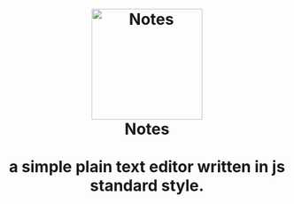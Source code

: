 <h1 align="center">
  <br>
  <a href="https://aerobird98.github.io/page/lib/img/Notes-Cover.svg"><img src="https://aerobird98.github.io/page/lib/img/Notes-Cover.svg" alt="Notes" width="200"></a>
  <br>
  Notes
  <br>
  <br>
  a simple plain text editor written in js standard style.
  <br>
  <br>
</h1>
